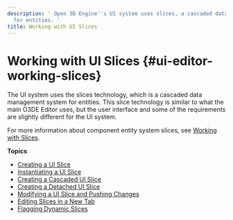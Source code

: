 ```yaml
---
description: ' Open 3D Engine''s UI system uses slices, a cascaded data management system
  for entities. '
title: Working with UI Slices
---
```

# Working with UI Slices {#ui-editor-working-slices}

The UI system uses the slices technology, which is a cascaded data management system for entities\. This slice technology is similar to what the main O3DE Editor uses, but the user interface and some of the requirements are slightly different for the UI system\.

For more information about component entity system slices, see [Working with Slices](/docs/userguide/components/slices.md)\.



**Topics**
+ [Creating a UI Slice](/docs/user-guide/features/interactivity/user-interface/editor/working-slices-creating.md)
+ [Instantiating a UI Slice](/docs/user-guide/features/interactivity/user-interface/editor/working-slices-instantiating.md)
+ [Creating a Cascaded UI Slice](/docs/user-guide/features/interactivity/user-interface/editor/working-slices-cascaded.md)
+ [Creating a Detached UI Slice](/docs/user-guide/features/interactivity/user-interface/editor/working-slices-detached.md)
+ [Modifying a UI Slice and Pushing Changes](/docs/user-guide/features/interactivity/user-interface/editor/working-slices-modifying.md)
+ [Editing Slices in a New Tab](/docs/user-guide/features/interactivity/user-interface/editor/working-slices-newtab.md)
+ [Flagging Dynamic Slices](/docs/user-guide/features/interactivity/user-interface/editor/working-slices-dynamic.md)

